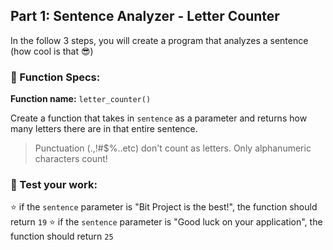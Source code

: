 ## Part 1: Sentence Analyzer - Letter Counter
In the follow 3 steps, you will create a program that analyzes a sentence (how cool is that 😎)

### 🔨 Function Specs:
**Function name:** `letter_counter()`

Create a function that takes in `sentence` as a parameter and returns how many letters there are in that entire sentence.
> Punctuation (.,!#$%..etc) don't count as letters. Only alphanumeric characters count!


### 📝 Test your work:
⭐ if the `sentence` parameter is "Bit Project is the best!", the function should return `19`
⭐ if the `sentence` parameter is "Good luck on your application", the function should return `25`


